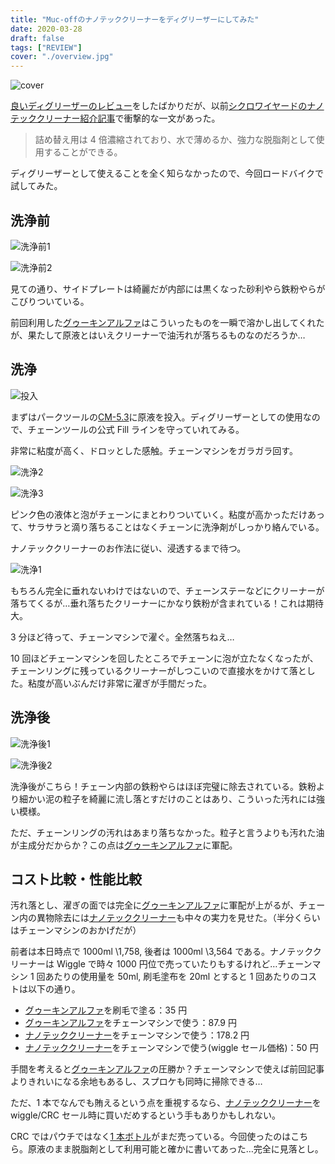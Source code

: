 ```yaml
---
title: "Muc-offのナノテッククリーナーをディグリーザーにしてみた"
date: 2020-03-28
draft: false
tags: ["REVIEW"]
cover: "./overview.jpg"
---
```


![cover](./overview.jpg)

[良いディグリーザーのレビュー](/post/2020/03/ghakinalpha/)をしたばかりだが、以前[シクロワイヤードのナノテッククリーナー紹介記事](https://www.cyclowired.jp/news/node/317325)で衝撃的な一文があった。

> 詰め替え用は 4 倍濃縮されており、水で薄めるか、強力な脱脂剤として使用することができる。

ディグリーザーとして使えることを全く知らなかったので、今回ロードバイクで試してみた。

<LinkBox isAmazonLink url="https://www.amazon.co.jp/dp/B07T22FKHB/" />

## 洗浄前

![洗浄前1](./dirty1.jpg)

![洗浄前2](./dirty2.jpg)

見ての通り、サイドプレートは綺麗だが内部には黒くなった砂利やら鉄粉やらがこびりついている。

前回利用した[グゥーキンアルファ](https://amzn.to/2QSgPOK)はこういったものを一瞬で溶かし出してくれたが、果たして原液とはいえクリーナーで油汚れが落ちるものなのだろうか…

## 洗浄

![投入](./filling.jpg)

まずはパークツールの[CM-5.3](https://amzn.to/2yfivLK)に原液を投入。ディグリーザーとしての使用なので、チェーンツールの公式 Fill ラインを守っていれてみる。

非常に粘度が高く、ドロッとした感触。チェーンマシンをガラガラ回す。

![洗浄2](./cleaning2.jpg)

![洗浄3](./cleaning3.jpg)

ピンク色の液体と泡がチェーンにまとわりついていく。粘度が高かっただけあって、サラサラと滴り落ちることはなくチェーンに洗浄剤がしっかり絡んでいる。

ナノテッククリーナーのお作法に従い、浸透するまで待つ。

![洗浄1](./cleaning1.jpg)

もちろん完全に垂れないわけではないので、チェーンステーなどにクリーナーが落ちてくるが…垂れ落ちたクリーナーにかなり鉄粉が含まれている！これは期待大。

3 分ほど待って、チェーンマシンで濯ぐ。全然落ちねえ…

10 回ほどチェーンマシンを回したところでチェーンに泡が立たなくなったが、チェーンリングに残っているクリーナーがしつこいので直接水をかけて落とした。粘度が高いぶんだけ非常に濯ぎが手間だった。

## 洗浄後

![洗浄後1](./cleaned1.jpg)

![洗浄後2](./cleaned2.jpg)

洗浄後がこちら！チェーン内部の鉄粉やらはほぼ完璧に除去されている。鉄粉より細かい泥の粒子を綺麗に流し落とすだけのことはあり、こういった汚れには強い模様。

ただ、チェーンリングの汚れはあまり落ちなかった。粒子と言うよりも汚れた油が主成分だからか？この点は[グゥーキンアルファ](https://amzn.to/2QSgPOK)に軍配。

## コスト比較・性能比較

汚れ落とし、濯ぎの面では完全に[グゥーキンアルファ](https://amzn.to/2QSgPOK)に軍配が上がるが、チェーン内の異物除去には[ナノテッククリーナー](https://amzn.to/2WQ5N04)も中々の実力を見せた。（半分くらいはチェーンマシンのおかげだが）

前者は本日時点で 1000ml \1,758, 後者は 1000ml \3,564 である。ナノテッククリーナーは Wiggle で時々 1000 円位で売っていたりもするけれど…チェーンマシン 1 回あたりの使用量を 50ml, 刷毛塗布を 20ml とすると 1 回あたりのコストは以下の通り。

- [グゥーキンアルファ](https://amzn.to/2QSgPOK)を刷毛で塗る：35 円
- [グゥーキンアルファ](https://amzn.to/2QSgPOK)をチェーンマシンで使う：87.9 円
- [ナノテッククリーナー](https://amzn.to/2WQ5N04)をチェーンマシンで使う：178.2 円
- [ナノテッククリーナー](https://amzn.to/2WQ5N04)をチェーンマシンで使う(wiggle セール価格)：50 円

手間を考えると[グゥーキンアルファ](https://amzn.to/2QSgPOK)の圧勝か？チェーンマシンで使えば前回記事よりきれいになる余地もあるし、スプロケも同時に掃除できる…

ただ、1 本でなんでも賄えるという点を重視するなら、[ナノテッククリーナー](https://amzn.to/2WQ5N04)を wiggle/CRC セール時に買いだめするという手もありかもしれない。

CRC ではパウチではなく[1 本ボトル](https://www.chainreactioncycles.com/jp/ja/muc-off-%E6%BF%83%E7%B8%AE%E3%83%90%E3%82%A4%E3%82%AF%E3%82%AF%E3%83%AA%E3%83%BC%E3%83%8A%E3%83%BC-1l-/rp-prod106331)がまだ売っている。今回使ったのはこちら。原液のまま脱脂剤として利用可能と確かに書いてあった…完全に見落とし。

<LinkBox isAmazonLink url="https://www.amazon.co.jp/dp/B01LN1TYKQ/" />
